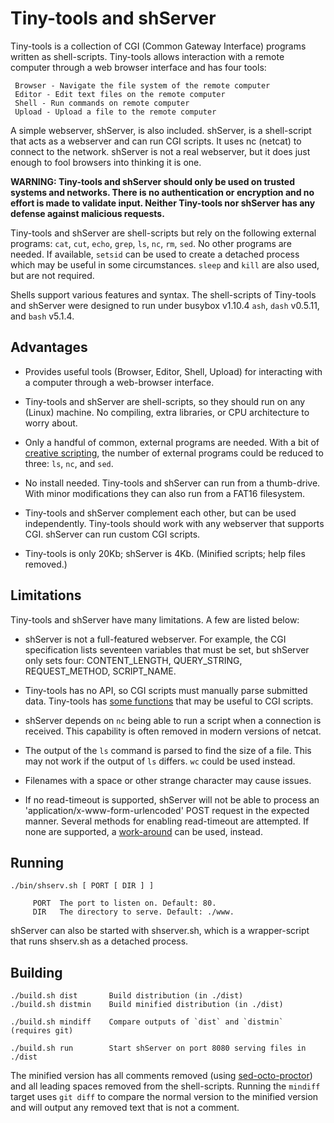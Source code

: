 # Tiny-tools and shServer

Tiny-tools is a collection of CGI (Common Gateway Interface) programs written
as shell-scripts. Tiny-tools allows interaction with a remote computer through
a web browser interface and has four tools:

     Browser - Navigate the file system of the remote computer
     Editor - Edit text files on the remote computer
     Shell - Run commands on remote computer
     Upload - Upload a file to the remote computer

A simple webserver, shServer, is also included. shServer, is a shell-script
that acts as a webserver and can run CGI scripts. It uses nc (netcat) to
connect to the network. shServer is not a real webserver, but it does just
enough to fool browsers into thinking it is one.

**WARNING: Tiny-tools and shServer should only be used on trusted systems and
networks.  There is no authentication or encryption and no effort is made to validate input. Neither Tiny-tools nor shServer has any defense against
malicious requests.**

Tiny-tools and shServer are shell-scripts but rely on the following external
programs: `cat`, `cut`, `echo`, `grep`, `ls`, `nc`, `rm`, `sed`. No other
programs are needed. If available, `setsid` can be used to create a detached
process which may be useful in some circumstances. `sleep` and `kill` are also
used, but are not required.

Shells support various features and syntax. The shell-scripts of Tiny-tools and
shServer were designed to run under busybox v1.10.4 `ash`, `dash` v0.5.11, and
`bash` v5.1.4.

## Advantages

 * Provides useful tools (Browser, Editor, Shell, Upload) for interacting with
   a computer through a web-browser interface.

 * Tiny-tools and shServer are shell-scripts, so they should run on any
   (Linux) machine. No compiling, extra libraries, or CPU architecture to
   worry about.

 * Only a handful of common, external programs are needed. With a bit of
   [creative scripting](mintools.md), the number of external programs could
   be reduced to three: `ls`, `nc`, and `sed`.

 * No install needed. Tiny-tools and shServer can run from a thumb-drive.
   With minor modifications they can also run from a FAT16 filesystem.

 * Tiny-tools and shServer complement each other, but can be used independently.
   Tiny-tools should work with any webserver that supports CGI. shServer can
   run custom CGI scripts.

 * Tiny-tools is only 20Kb; shServer is 4Kb. (Minified scripts; help files
   removed.)

## Limitations

Tiny-tools and shServer have many limitations. A few are listed below:

 * shServer is not a full-featured webserver. For example, the CGI
   specification lists seventeen variables that must be set, but shServer only
   sets four: CONTENT_LENGTH, QUERY_STRING, REQUEST_METHOD, SCRIPT_NAME.

 * Tiny-tools has no API, so CGI scripts must manually parse submitted data.
   Tiny-tools has [some functions](api.md#functions) that may be useful to CGI scripts.

 * shServer depends on `nc` being able to run a script when a connection is
   received. This capability is often removed in modern versions of netcat.

 * The output of the `ls` command is parsed to find the size of a file. This
   may not work if the output of `ls` differs. `wc` could be used instead.

 * Filenames with a space or other strange character may cause issues.

 * If no read-timeout is supported, shServer will not be able to process
   an 'application/x-www-form-urlencoded' POST request in the expected manner. Several methods for enabling read-timeout are attempted. If none
   are supported, a [work-around](api.md#readtimeout) can be used, instead.

## Running

    ./bin/shserv.sh [ PORT [ DIR ] ]

         PORT  The port to listen on. Default: 80.
         DIR   The directory to serve. Default: ./www.

shServer can also be started with shserver.sh, which is a wrapper-script that
runs shserv.sh as a detached process.

## Building

    ./build.sh dist       Build distribution (in ./dist)
    ./build.sh distmin    Build minified distribution (in ./dist)

    ./build.sh mindiff    Compare outputs of `dist` and `distmin` (requires git)

    ./build.sh run        Start shServer on port 8080 serving files in ./dist

The minified version has all comments removed (using
[sed-octo-proctor](https://github.com/milosz/sed-octo-proctor/))
and all leading spaces removed from the shell-scripts. Running the `mindiff`
target uses `git diff` to compare the normal version to the minified
version and will output any removed text that is not a comment.
